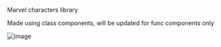 Marvel characters library

Made using class components, will be updated for func components only

![image](https://user-images.githubusercontent.com/110997274/217166110-f52afa80-5b47-4a21-bc1d-40029be0bf96.png)
